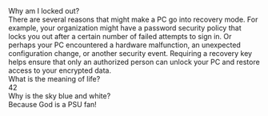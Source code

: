 <div>Why am I locked out?</div>
<div>There are several reasons that might make a PC go into recovery mode. For example, your organization might have a password security policy that locks you out after a certain number of failed attempts to sign in. Or perhaps your PC encountered a hardware malfunction, an unexpected configuration change, or another security event. Requiring a recovery key helps ensure that only an authorized person can unlock your PC and restore access to your encrypted data.</div>
<div>What is the meaning of life?</div>
<div>42</div>
<div>Why is the sky blue and white?</div>
<div>Because God is a PSU fan!</div>
